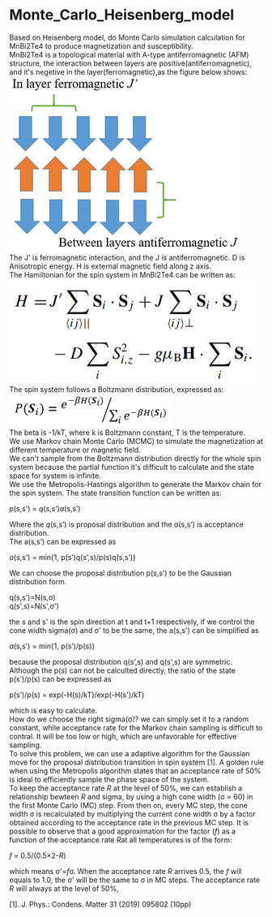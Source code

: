 # Monte_Carlo_Heisenberg_model
Based on Heisenberg model, do Monte Carlo simulation calculation for MnBi2Te4 to produce magnetization and susceptibility.  
MnBi2Te4 is a topological material with A-type antiferromagnetic (AFM) structure, the interaction between layers are positive(antiferromagnetic), and it's negetive in the layer(ferromagnetic),as the figure below shows: 
![image](https://github.com/HKXie/Monte_Carlo_Heisenberg_model/blob/master/images/Magnetic%20structure_1.png)  
The J' is ferromagnetic interaction, and the J is antiferromagnetic. D is Anisotropic energy. H is external magnetic field along z axis.  
The Hamiltonian for the spin system in MnBi2Te4 can be written as:  
![image](https://github.com/HKXie/Monte_Carlo_Heisenberg_model/blob/master/images/Heisenberg_model.png)  
The spin system follows a Boltzmann distribution, expressed as:  
![image](https://github.com/HKXie/Monte_Carlo_Heisenberg_model/blob/master/images/Boltzmann%20distribution.png)  
The beta is -1/kT, where k is Boltzmann constant, T is the temperature.  
We use Markov chain Monte Carlo (MCMC) to simulate the magnetization at different temperature or magnetic field.  
We can't sample from the Boltzmann distribution directly for the whole spin system because the partial function it's difficult to calculate and the state space for system is infinite.  
We use the Metropolis-Hastings algorithm to generate the Markov chain for the spin system. The state transition function can be written as:  
  
*p*(s,s’) = *q*(s,s’)*a*(s,s’)  
  
Where the *q*(s,s’) is proposal distribution and the *a*(s,s’) is acceptance distribution.  
The a(s,s’) can be expressed as  
  
*a*(s,s’) = min{1, p(s’)q(s’,s)/p(s)q(s,s’)}  
  
We can choose the proposal distribution p(s,s’) to be the Gaussian distribution form. 
  
q(s,s’)=N(s,σ)  
q(s',s)=N(s',σ')  
  
the s and s' is the spin direction at t and t+1 respectively, if we control the cone width sigma(σ) and σ' to be the same, the a(s,s') can be simplified as  
  
*a*(s,s’) = min{1, p(s’)/p(s)}  
  
because the proposal distribution q(s’,s) and q(s',s) are symmetric.  
Although the p(s) can not be calculted directly, the ratio of the state  p(s’)/p(s) can be expressed as  
  
p(s’)/p(s) = exp(-H(s)/kT)/exp(-H(s')/kT)  
  
which is easy to calculate.  
How do we choose the right sigma(σ)? we can simply set it to a random constant, while acceptance rate for the Markov chain sampling is difficult to contral. It will be too low or high, which are unfavorable for effective sampling.  
To solve this problem, we can use a adaptive algorithm for the Gaussian move for the proposal distribution transition in spin system [1]. A golden rule when using the Metropolis algorithm states that 
an acceptance rate of 50% is ideal to efficiently sample the phase space of the system.  
To keep the acceptance rate *R* at the level of 50%, we can establish a relationship bewteen *R* and sigma, by using a high cone width (σ = 60) in the first Monte Carlo (MC) step. From then on, every MC step, the cone width σ is recalculated by multiplying the current cone width σ by a factor obtained according to the acceptance rate in the previous MC step. It is possible to observe that a good approximation for the factor (*f*) as a function of the acceptance rate *R*at all temperatures is of the form: 
  
*f* = 0.5/(0.5×2-*R*)  
  
which means  σ'=*f*σ. When the acceptance rate *R* arrives 0.5, the *f* will equals to 1.0, the σ' will be the same to σ in MC steps. The acceptance rate *R* will always at the level of 50%, 

  
 [1]. J. Phys.: Condens. Matter 31 (2019) 095802 (10pp)




